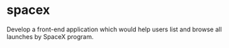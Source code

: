 # spacex
Develop a front-end application which would help users list and browse all launches by SpaceX program.
